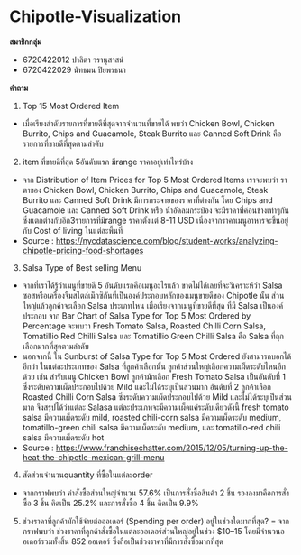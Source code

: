 # Chipotle-Visualization
**สมาชิกกลุ่ม**
- 6720422012 ปาลิตา วรานุสาสน์
- 6720422029 นัทธมน ปิยพรธนา

**คำถาม**
1. Top 15 Most Ordered Item
- เมื่อเรียงลำดับรายการที่ขายดีที่สุดจากจำนวนที่ขายได้ พบว่า Chicken Bowl, Chicken Burrito, Chips and Guacamole, Steak Burrito และ Canned Soft Drink คือรายการที่ขายดีที่สุดตามลำดับ

2. item ที่ขายดีที่สุด 5อันดับแรก มีrange ราคาอยู่เท่าไหร่บ้าง
- จาก Distribution of Item Prices for Top 5 Most Ordered Items เราจะพบว่า ราตาของ Chicken Bowl, Chicken Burrito, Chips and Guacamole, Steak Burrito และ Canned Soft Drink มีการกระจายของราคาที่ต่างกัน โดย Chips and Guacamole และ Canned Soft Drink หรือ น้ำอัดลมกระป๋อง จะมีราคาที่ค่อนข้างเท่าๆกัน ซึ่งแตกต่างกับอีก3รายการที่มีrange ราคาตั้งแต่ 8-11 USD เนื่องจากราคาเมนูอาหารจะขึ้นอยู่กับ Cost of living ในแต่ละพื้นที่
- Source : https://nycdatascience.com/blog/student-works/analyzing-chipotle-pricing-food-shortages
  
3. Salsa Type of Best selling Menu
- จากที่เราได้รู้ว่าเมนูที่ขายดี 5 อันดับแรกคือเมนูอะไรแล้ว ขาดไม่ได้เลยที่จะวิเคราะห์ว่า Salsa ซอสหรือเครื่องจิ้มสไตล์เม็กซิกันที่เป็นองค์ประกอบหลักของเมนูขายดีของ Chipotle นั้น ส่วนใหญ่แล้วลูกค้าจะเลือก Salsa ประเภทไหน เมื่อเรียงจากเมนูที่ขายดีที่สุด ที่มี Salsa เป็นองค์ประกอบ จาก Bar Chart of Salsa Type for Top 5 Most Ordered by Percentage จะพบว่า Fresh Tomato Salsa, Roasted Chilli Corn Salsa, Tomatillio Red Chilli Salsa และ Tomatillio Green Chilli Salsa คือ Salsa ที่ถุกเลือกมากที่สุดตามลำดับ
- นอกจากนี้ ใน Sunburst of Salsa Type for Top 5 Most Ordered ยังสามารถบอกได้อีกว่า ในแต่ละประเภทของ Salsa ที่ลูกค้าเลือกนั้น ลูกค้าส่วนใหญ่เลือกความเผ็ดระดับไหนอีกด้วย เช่น สำรับเมนู Chicken Bowl ลูกค้ามักเลือก Fresh Tomato Salsa เป็นอันดับที่ 1 ซึ่งระดับความเผ็ดประกอบไปด้วย Mild และไม่ได้ระบุเป็นส่วนมาก อันดับที่ 2 ลูกค้าเลือก Roasted Chilli Corn Salsa ซึ่งระดับความเผ็ดประกอบไปด้วย Mild และไม่ได้ระบุเป็นส่วนมาก จึงสรุปได้ว่าแต่ละ Salasa แต่ละประเภทจะมีความเผ็ดแค่ระดับเดียวดังนี้ fresh tomato salsa มีความเผ็ดระดับ mild, roasted chili-corn salsa มีความเผ็ดระดับ medium, tomatillo-green chili salsa มีความเผ็ดระดับ medium, และ tomatillo-red chili salsa มีความเผ็ดระดับ hot
- Source : https://www.franchisechatter.com/2015/12/05/turning-up-the-heat-the-chipotle-mexican-grill-menu

4. สัดส่วนจำนวนquantity ที่ซื้อในแต่ละorder
- จากกราฟพบว่า คำสั่งซื้อส่วนใหญ่จำนวน 57.6% เป็นการสั่งซื้อสินค้า 2 ชิ้น รองลงมาคือการสั่งซื้อ 3 ชิ้น คิดเป็น 25.2% และการสั่งซื้อ 4 ชิ้น คิดเป็น 9.9%
5. ช่วงราคาที่ลูกค้ามักใช้จ่ายต่อออเดอร์ (Spending per order) อยู่ในช่วงใดมากที่สุด?
= จากกราฟพบว่า ช่วงราคาที่ลูกค้าสั่งซื้อในแต่ละออเดอร์ส่วนใหญ่อยู่ในช่วง $10–15 โดยมีจำนวนออเดอร์รวมทั้งสิ้น 852 ออเดอร์ ซึ่งถือเป็นช่วงราคาที่มีการสั่งซื้อมากที่สุด


